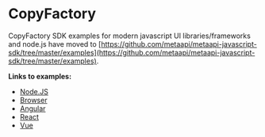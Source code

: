 # CopyFactory

CopyFactory SDK examples for modern javascript UI libraries/frameworks and node.js have moved to [https://github.com/metaapi/metaapi-javascript-sdk/tree/master/examples](https://github.com/metaapi/metaapi-javascript-sdk/tree/master/examples).

__Links to examples:__

- [Node.JS](https://github.com/metaapi/metaapi-javascript-sdk/tree/master/examples/node/copyfactory)
- [Browser](https://github.com/metaapi/metaapi-javascript-sdk/tree/master/examples/browser/copyfactory)
- [Angular](https://github.com/metaapi/metaapi-javascript-sdk/tree/master/examples/angular/app/src/app/copyfactory)
- [React](https://github.com/metaapi/metaapi-javascript-sdk/tree/master/examples/react/app/src/components/copyfactory)
- [Vue](https://github.com/metaapi/metaapi-javascript-sdk/tree/master/examples/vue/app/src/components/copyfactory)
